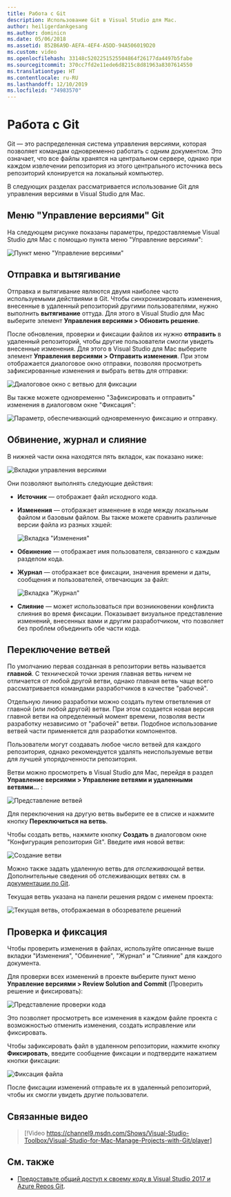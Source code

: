 ```yaml
---
title: Работа с Git
description: Использование Git в Visual Studio для Mac.
author: heiligerdankgesang
ms.author: dominicn
ms.date: 05/06/2018
ms.assetid: 852B6A9D-AEFA-4EF4-A5DD-94A506019D20
ms.custom: video
ms.openlocfilehash: 33148c5202251525504864f26177da4497b5fabe
ms.sourcegitcommit: 370cc7fd2e11ede6d8215c8d81963a8307614550
ms.translationtype: HT
ms.contentlocale: ru-RU
ms.lasthandoff: 12/10/2019
ms.locfileid: "74983570"
---
```

# <a name="working-with-git"></a>Работа с Git

Git — это распределенная система управления версиями, которая позволяет командам одновременно работать с одним документом. Это означает, что все файлы хранятся на центральном сервере, однако при каждом извлечении репозитория из этого центрального источника весь репозиторий клонируется на локальный компьютер.

В следующих разделах рассматривается использование Git для управления версиями в Visual Studio для Mac.

## <a name="git-version-control-menu"></a>Меню "Управление версиями" Git

На следующем рисунке показаны параметры, предоставляемые Visual Studio для Mac с помощью пункта меню "Управление версиями":

![Пункт меню "Управление версиями"](media/version-control-gitVersionControlMenu.png)

## <a name="push-and-pull"></a>Отправка и вытягивание

Отправка и вытягивание являются двумя наиболее часто используемыми действиями в Git. Чтобы синхронизировать изменения, внесенные в удаленный репозиторий другими пользователями, нужно выполнить **вытягивание** оттуда. Для этого в Visual Studio для Mac выберите элемент **Управления версиями > Обновить решение**.

После обновления, проверки и фиксации файлов их нужно **отправить** в удаленный репозиторий, чтобы другие пользователи смогли увидеть внесенные изменения. Для этого в Visual Studio для Mac выберите элемент **Управления версиями > Отправить изменения**. При этом отображается диалоговое окно отправки, позволяя просмотреть зафиксированные изменения и выбрать ветвь для отправки:

![Диалоговое окно с ветвью для фиксации](media/version-control-gitPush.png)

Вы также можете одновременно "Зафиксировать и отправить" изменения в диалоговом окне "Фиксация":

![Параметр, обеспечивающий одновременную фиксацию и отправку.](media/version-control-commitPush.png)

## <a name="blame-log-and-merge"></a>Обвинение, журнал и слияние

В нижней части окна находятся пять вкладок, как показано ниже:

![Вкладки управления версиями](media/version-control-gitTabs.png)

Они позволяют выполнять следующие действия:

* **Источник** — отображает файл исходного кода.
* **Изменения** — отображает изменение в коде между локальным файлом и базовым файлом. Вы также можете сравнить различные версии файла из разных хэшей:

    ![Вкладка "Изменения"](media/version-control-gitChange.png)

* **Обвинение** — отображает имя пользователя, связанного с каждым разделом кода.
* **Журнал** — отображает все фиксации, значения времени и даты, сообщения и пользователей, отвечающих за файл:

    ![Вкладка "Журнал"](media/version-control-gitLog.png)

* **Слияние** — может использоваться при возникновении конфликта слияния во время фиксации. Показывает визуальное представление изменений, внесенных вами и другим разработчиком, что позволяет без проблем объединить обе части кода.

## <a name="switching-branches"></a>Переключение ветвей

По умолчанию первая созданная в репозитории ветвь называется **главной**. С технической точки зрения главная ветвь ничем не отличается от любой другой ветви, однако главная ветвь чаще всего рассматривается командами разработчиков в качестве "рабочей".

Отдельную линию разработки можно создать путем ответвления от главной (или любой другой) ветви. При этом создается новая версия главной ветви на определенный момент времени, позволяя вести разработку независимо от "рабочей" ветви. Подобное использование ветвей части применяется для разработки компонентов.

Пользователи могут создавать любое число ветвей для каждого репозитория, однако рекомендуется удалять неиспользуемые ветви для лучшей упорядоченности репозитория.

Ветви можно просмотреть в Visual Studio для Mac, перейдя в раздел **Управление версиями > Управление ветвями и удаленными ветвями...** :

![Представление ветвей](media/version-control-gitBranch2.png)

Для переключения на другую ветвь выберите ее в списке и нажмите кнопку **Переключиться на ветвь**.

Чтобы создать ветвь, нажмите кнопку **Создать** в диалоговом окне "Конфигурация репозитория Git". Введите имя новой ветви:

![Создание ветви](media/version-control-gitBranch.png)

Можно также задать удаленную ветвь для _отслеживающей_ ветви. Дополнительные сведения об отслеживающих ветвях см. в [документации по Git](https://git-scm.com/book/en/v2/Git-Branching-Remote-Branches#Tracking-Branches).

Текущая ветвь указана на панели решения рядом с именем проекта:

 ![Текущая ветвь, отображаемая в обозревателе решений](media/version-control-gitBranchName.png)

## <a name="reviewing-and-committing"></a>Проверка и фиксация

Чтобы проверить изменения в файлах, используйте описанные выше вкладки "Изменения", "Обвинение", "Журнал" и "Слияние" для каждого документа.

Для проверки всех изменений в проекте выберите пункт меню **Управление версиями > Review Solution and Commit** (Проверить решение и фиксировать):

![Представление проверки кода](media/version-control-gitReviewCommit.png)

Это позволяет просмотреть все изменения в каждом файле проекта с возможностью отменить изменения, создать исправление или фиксировать.

Чтобы зафиксировать файл в удаленном репозитории, нажмите кнопку **Фиксировать**, введите сообщение фиксации и подтвердите нажатием кнопки фиксации:

![Фиксация файла](media/version-control-gitCommit.png)

После фиксации изменений отправьте их в удаленный репозиторий, чтобы их смогли увидеть другие пользователи.

## <a name="related-video"></a>Связанные видео

> [!Video https://channel9.msdn.com/Shows/Visual-Studio-Toolbox/Visual-Studio-for-Mac-Manage-Projects-with-Git/player]

## <a name="see-also"></a>См. также

* [Предоставьте общий доступ к своему коду в Visual Studio 2017 и Azure Repos Git](/azure/devops/repos/git/share-your-code-in-git-vs-2017).